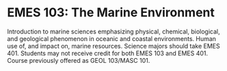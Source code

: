 # EMES 103: The Marine Environment

Introduction to marine sciences emphasizing physical, chemical, biological, and geological phenomenon in oceanic and coastal environments. Human use of, and impact on, marine resources. Science majors should take EMES 401. Students may not receive credit for both EMES 103 and EMES 401. Course previously offered as GEOL 103/MASC 101.